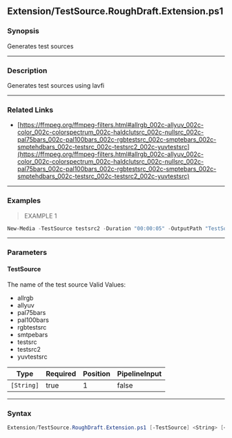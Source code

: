 Extension/TestSource.RoughDraft.Extension.ps1
---------------------------------------------

### Synopsis
Generates test sources

---

### Description

Generates test sources using lavfi

---

### Related Links
* [https://ffmpeg.org/ffmpeg-filters.html#allrgb_002c-allyuv_002c-color_002c-colorspectrum_002c-haldclutsrc_002c-nullsrc_002c-pal75bars_002c-pal100bars_002c-rgbtestsrc_002c-smptebars_002c-smptehdbars_002c-testsrc_002c-testsrc2_002c-yuvtestsrc](https://ffmpeg.org/ffmpeg-filters.html#allrgb_002c-allyuv_002c-color_002c-colorspectrum_002c-haldclutsrc_002c-nullsrc_002c-pal75bars_002c-pal100bars_002c-rgbtestsrc_002c-smptebars_002c-smptehdbars_002c-testsrc_002c-testsrc2_002c-yuvtestsrc)

---

### Examples
> EXAMPLE 1

```PowerShell
New-Media -TestSource testsrc2 -Duration "00:00:05" -OutputPath "TestSource.gif"
```

---

### Parameters
#### **TestSource**
The name of the test source
Valid Values:

* allrgb
* allyuv
* pal75bars
* pal100bars
* rgbtestsrc
* smtpebars
* testsrc
* testsrc2
* yuvtestsrc

|Type      |Required|Position|PipelineInput|
|----------|--------|--------|-------------|
|`[String]`|true    |1       |false        |

---

### Syntax
```PowerShell
Extension/TestSource.RoughDraft.Extension.ps1 [-TestSource] <String> [<CommonParameters>]
```
